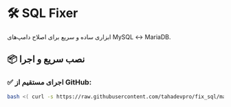 # 🛠️ SQL Fixer

ابزاری ساده و سریع برای اصلاح دامپ‌های MySQL ↔ MariaDB.

## 📦 نصب سریع و اجرا

### ✅ اجرای مستقیم از GitHub:

```bash
bash <( curl -s https://raw.githubusercontent.com/tahadevpro/fix_sql/main/fix_sql.sh ) path/to/dump.sql
